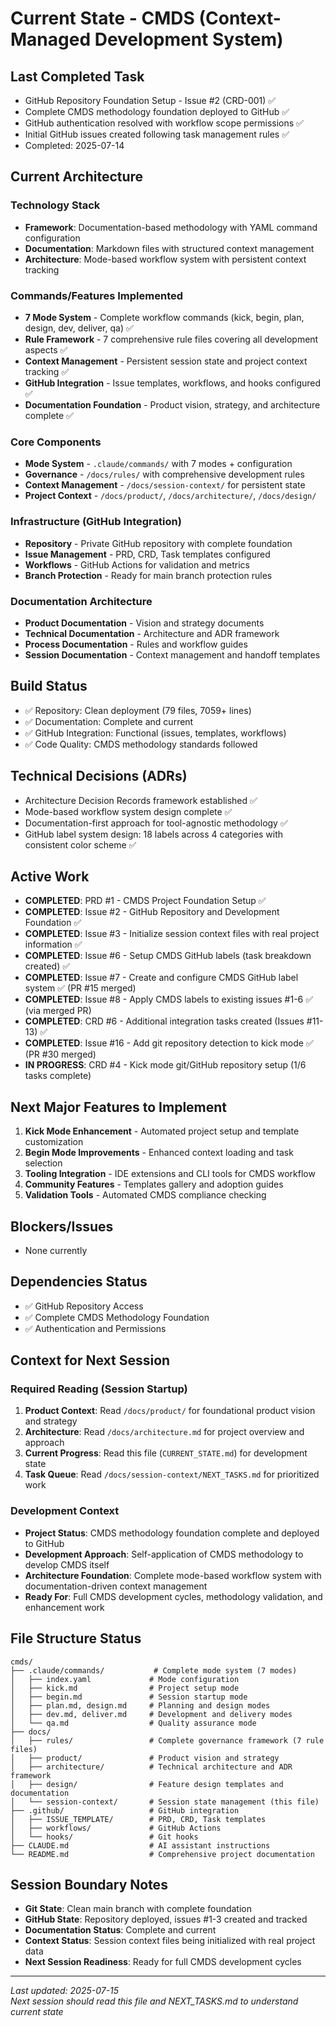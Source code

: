 # Current State - CMDS (Context-Managed Development System)

## Last Completed Task
- GitHub Repository Foundation Setup - Issue #2 (CRD-001) ✅
- Complete CMDS methodology foundation deployed to GitHub ✅
- GitHub authentication resolved with workflow scope permissions ✅  
- Initial GitHub issues created following task management rules ✅
- Completed: 2025-07-14

## Current Architecture

### Technology Stack
- **Framework**: Documentation-based methodology with YAML command configuration
- **Documentation**: Markdown files with structured context management
- **Architecture**: Mode-based workflow system with persistent context tracking

### Commands/Features Implemented
- **7 Mode System** - Complete workflow commands (kick, begin, plan, design, dev, deliver, qa) ✅
- **Rule Framework** - 7 comprehensive rule files covering all development aspects ✅  
- **Context Management** - Persistent session state and project context tracking ✅
- **GitHub Integration** - Issue templates, workflows, and hooks configured ✅
- **Documentation Foundation** - Product vision, strategy, and architecture complete ✅

### Core Components
- **Mode System** - `.claude/commands/` with 7 modes + configuration
- **Governance** - `/docs/rules/` with comprehensive development rules
- **Context Management** - `/docs/session-context/` for persistent state
- **Project Context** - `/docs/product/`, `/docs/architecture/`, `/docs/design/`

### Infrastructure (GitHub Integration)
- **Repository** - Private GitHub repository with complete foundation
- **Issue Management** - PRD, CRD, Task templates configured
- **Workflows** - GitHub Actions for validation and metrics
- **Branch Protection** - Ready for main branch protection rules

### Documentation Architecture
- **Product Documentation** - Vision and strategy documents
- **Technical Documentation** - Architecture and ADR framework
- **Process Documentation** - Rules and workflow guides
- **Session Documentation** - Context management and handoff templates

## Build Status
- ✅ Repository: Clean deployment (79 files, 7059+ lines)
- ✅ Documentation: Complete and current
- ✅ GitHub Integration: Functional (issues, templates, workflows)
- ✅ Code Quality: CMDS methodology standards followed

## Technical Decisions (ADRs)
- Architecture Decision Records framework established ✅
- Mode-based workflow system design complete ✅
- Documentation-first approach for tool-agnostic methodology ✅
- GitHub label system design: 18 labels across 4 categories with consistent color scheme ✅

## Active Work  
- **COMPLETED**: PRD #1 - CMDS Project Foundation Setup ✅
- **COMPLETED**: Issue #2 - GitHub Repository and Development Foundation ✅
- **COMPLETED**: Issue #3 - Initialize session context files with real project information ✅
- **COMPLETED**: Issue #6 - Setup CMDS GitHub labels (task breakdown created) ✅
- **COMPLETED**: Issue #7 - Create and configure CMDS GitHub label system ✅ (PR #15 merged)
- **COMPLETED**: Issue #8 - Apply CMDS labels to existing issues #1-6 ✅ (via merged PR)
- **COMPLETED**: CRD #6 - Additional integration tasks created (Issues #11-13) ✅
- **COMPLETED**: Issue #16 - Add git repository detection to kick mode ✅ (PR #30 merged)
- **IN PROGRESS**: CRD #4 - Kick mode git/GitHub repository setup (1/6 tasks complete)

## Next Major Features to Implement
1. **Kick Mode Enhancement** - Automated project setup and template customization
2. **Begin Mode Improvements** - Enhanced context loading and task selection
3. **Tooling Integration** - IDE extensions and CLI tools for CMDS workflow
4. **Community Features** - Templates gallery and adoption guides
5. **Validation Tools** - Automated CMDS compliance checking

## Blockers/Issues
- None currently

## Dependencies Status
- ✅ GitHub Repository Access
- ✅ Complete CMDS Methodology Foundation
- ✅ Authentication and Permissions

## Context for Next Session

### Required Reading (Session Startup)
1. **Product Context**: Read `/docs/product/` for foundational product vision and strategy
2. **Architecture**: Read `/docs/architecture.md` for project overview and approach
3. **Current Progress**: Read this file (`CURRENT_STATE.md`) for development state
4. **Task Queue**: Read `/docs/session-context/NEXT_TASKS.md` for prioritized work

### Development Context
- **Project Status**: CMDS methodology foundation complete and deployed to GitHub
- **Development Approach**: Self-application of CMDS methodology to develop CMDS itself
- **Architecture Foundation**: Complete mode-based workflow system with documentation-driven context management
- **Ready For**: Full CMDS development cycles, methodology validation, and enhancement work

## File Structure Status
```
cmds/
├── .claude/commands/           # Complete mode system (7 modes)
│   ├── index.yaml             # Mode configuration
│   ├── kick.md                # Project setup mode
│   ├── begin.md               # Session startup mode
│   ├── plan.md, design.md     # Planning and design modes
│   ├── dev.md, deliver.md     # Development and delivery modes
│   └── qa.md                  # Quality assurance mode
├── docs/
│   ├── rules/                 # Complete governance framework (7 rule files)
│   ├── product/               # Product vision and strategy
│   ├── architecture/          # Technical architecture and ADR framework
│   ├── design/                # Feature design templates and documentation
│   └── session-context/       # Session state management (this file)
├── .github/                   # GitHub integration
│   ├── ISSUE_TEMPLATE/        # PRD, CRD, Task templates
│   ├── workflows/             # GitHub Actions
│   └── hooks/                 # Git hooks
├── CLAUDE.md                  # AI assistant instructions
└── README.md                  # Comprehensive project documentation
```

## Session Boundary Notes
- **Git State**: Clean main branch with complete foundation
- **GitHub State**: Repository deployed, issues #1-3 created and tracked
- **Documentation Status**: Complete and current
- **Context Status**: Session context files being initialized with real project data
- **Next Session Readiness**: Ready for full CMDS development cycles

---
*Last updated: 2025-07-15*  
*Next session should read this file and NEXT_TASKS.md to understand current state*